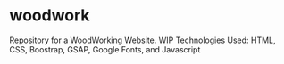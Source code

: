 # woodwork

Repository for a WoodWorking Website. WIP
Technologies Used:
HTML,
CSS,
Boostrap,
GSAP,
Google Fonts, and
Javascript
